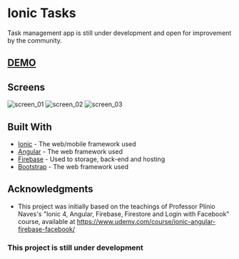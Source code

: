 # Ionic Tasks

Task management app is still under development and open for improvement by the community.

## [DEMO](https://ionictasks-fc88b.web.app/)

## Screens

![screen_01](https://user-images.githubusercontent.com/32942055/68076688-bbd91a80-fd96-11e9-9852-60c3ad9e3226.png) ![screen_02](https://user-images.githubusercontent.com/32942055/68076692-cd222700-fd96-11e9-9d88-96acb37eb37d.png) ![screen_03](https://user-images.githubusercontent.com/32942055/68076694-dad7ac80-fd96-11e9-87e0-05d394f5bcbd.png)

## Built With

* [Ionic](https://ionicframework.com/) - The web/mobile framework used
* [Angular](https://angular.io/) - The web framework used
* [Firebase](https://firebase.google.com/?hl=pt-BR) - Used to storage, back-end and hosting
* [Bootstrap](https://getbootstrap.com/) - The web framework used

## Acknowledgments

* This project was initially based on the teachings of Professor Plínio Naves's "Ionic 4, Angular, Firebase, Firestore and Login with Facebook" course, available at https://www.udemy.com/course/ionic-angular-firebase-facebook/

### This project is still under development
